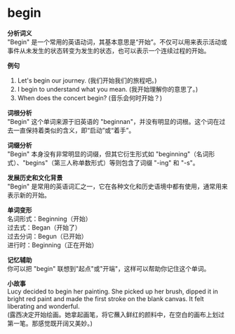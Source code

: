# begin

**分析词义**  
"Begin" 是一个常用的英语动词，其基本意思是“开始”。不仅可以用来表示活动或事件从未发生的状态转变为发生的状态，也可以表示一个连续过程的开始。

  

**例句**

  

1.  Let's begin our journey. (我们开始我们的旅程吧。)
2.  I begin to understand what you mean. (我开始理解你的意思了。)
3.  When does the concert begin? (音乐会何时开始？)

  

**词根分析**  
"Begin" 这个单词来源于旧英语的 "beginnan"，并没有明显的词根。这个词在过去一直保持着类似的含义，即“启动”或“着手”。

  

**词缀分析**  
"Begin" 本身没有非常明显的词缀，但其它衍生形式如 "beginning"（名词形式）、"begins"（第三人称单数形式）等则包含了词缀 "-ing" 和 "-s"。

  

**发展历史和文化背景**  
"Begin" 是常用的英语词汇之一，它在各种文化和历史语境中都有使用，通常用来表示新的开始。

  

**单词变形**  
名词形式：Beginning（开始）  
过去式：Began（开始了）  
过去分词：Begun（已开始）  
进行时：Beginning（正在开始）

  

**记忆辅助**  
你可以把 "begin" 联想到"起点"或"开端"，这样可以帮助你记住这个单词。

  

**小故事**  
Lucy decided to begin her painting. She picked up her brush, dipped it in bright red paint and made the first stroke on the blank canvas. It felt liberating and wonderful.  
(露西决定开始绘画。她拿起画笔，将它蘸入鲜红的颜料中，在空白的画布上划过第一笔。那感觉既开阔又美妙。)

